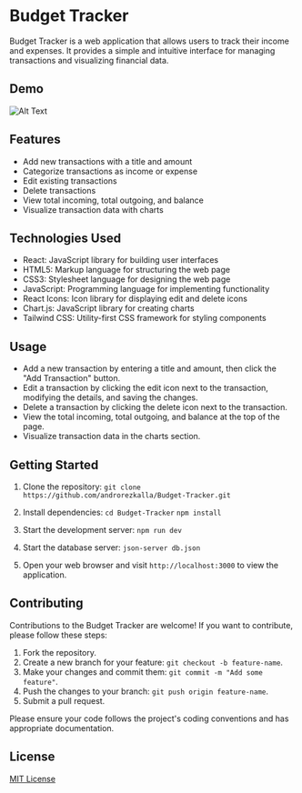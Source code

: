 # Budget Tracker

Budget Tracker is a web application that allows users to track their income and expenses. It provides a simple and intuitive interface for managing transactions and visualizing financial data.

## Demo


![Alt Text](https://i.gyazo.com/b6d625e2a4f7ad459f065177a2f6b87f.gif)

## Features

- Add new transactions with a title and amount
- Categorize transactions as income or expense
- Edit existing transactions
- Delete transactions
- View total incoming, total outgoing, and balance
- Visualize transaction data with charts

## Technologies Used

- React: JavaScript library for building user interfaces
- HTML5: Markup language for structuring the web page
- CSS3: Stylesheet language for designing the web page
- JavaScript: Programming language for implementing functionality
- React Icons: Icon library for displaying edit and delete icons
- Chart.js: JavaScript library for creating charts
- Tailwind CSS: Utility-first CSS framework for styling components

## Usage

- Add a new transaction by entering a title and amount, then click the "Add Transaction" button.
- Edit a transaction by clicking the edit icon next to the transaction, modifying the details, and saving the changes.
- Delete a transaction by clicking the delete icon next to the transaction.
- View the total incoming, total outgoing, and balance at the top of the page.
- Visualize transaction data in the charts section.

## Getting Started 
1. Clone the repository:
   `git clone https://github.com/androrezkalla/Budget-Tracker.git`
   
2. Install dependencies:
   `cd Budget-Tracker`
   `npm install`

3. Start the development server:
   ```npm run dev```

4. Start the database server:
   ```json-server db.json```
   
6. Open your web browser and visit `http://localhost:3000` to view the application.

## Contributing

Contributions to the Budget Tracker are welcome! If you want to contribute, please follow these steps:

1. Fork the repository.
2. Create a new branch for your feature: `git checkout -b feature-name`.
3. Make your changes and commit them: `git commit -m "Add some feature"`.
4. Push the changes to your branch: `git push origin feature-name`.
5. Submit a pull request.

Please ensure your code follows the project's coding conventions and has appropriate documentation.

## License

[MIT License](https://opensource.org/licenses/MIT)



